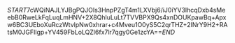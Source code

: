 $START$7cWQiNAJLYJBgPQJOIs3HnpPZgT4m1LXVbj6/iJ0iYV3lhcqDxb4sMeebB0RweLkFqLuqLmHNV+2X8QhluLuLt7TVVBPX9Qs4xnDOUKpawBq+Apxw6BC3UEboXuRczWtvlpNw0xhrar+c4Mveu1O0yS5C2qrTHZ+2INrY9H2+RAtsM0JGFIlgp+YV459FbLoLQZl6fx7lr7qgy0Ge1zcYA==$END$